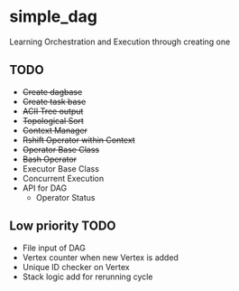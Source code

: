 # simple_dag
Learning Orchestration and Execution through creating one

## TODO
- ~~Create dagbase~~
- ~~Create task base~~
- ~~ACII Tree output~~
- ~~Topological Sort~~
- ~~Context Manager~~
- ~~Rshift Operator within Context~~
- ~~Operator Base Class~~
- ~~Bash Operator~~
- Executor Base Class
- Concurrent Execution
- API for DAG
    - Operator Status

## Low priority TODO
- File input of DAG
- Vertex counter when new Vertex is added
- Unique ID checker on Vertex
- Stack logic add for rerunning cycle

